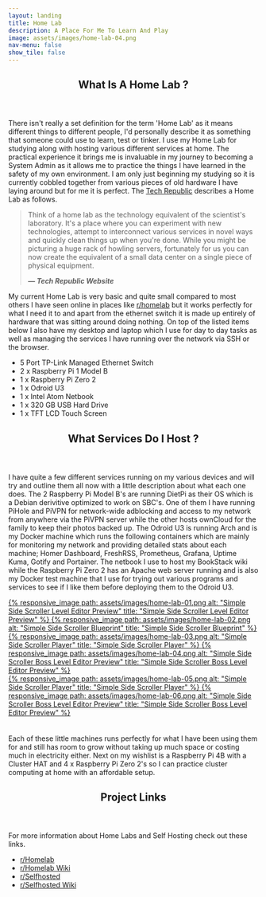 ```yaml
---
layout: landing
title: Home Lab
description: A Place For Me To Learn And Play
image: assets/images/home-lab-04.png
nav-menu: false
show_tile: false
---
```


<!-- Main -->
<div id="main">

<!-- One -->
<section id="one">
	<div class="inner">
		<header class="major">
			<h2>What Is A Home Lab ?</h2>
		</header>
		<p>There isn't really a set definition for the term 'Home Lab' as it means different things to different people, I'd personally describe it as something that someone could use to learn, test or tinker. I use my Home Lab for studying along with hosting various different services at home. The practical experience it brings me is invaluable in my journey to becoming a System Admin as it allows me to practice the things I have learned in the safety of my own environment. I am only just beginning my studying so it is currently cobbled together from various pieces of old hardware I have laying around but for me it is perfect. The <a href="https://www.techrepublic.com/">Tech Republic</a> describes a Home Lab as follows.</p>
        <blockquote cite="https://www.techrepublic.com/article/tech-projects-for-it-leaders-how-to-build-a-home-lab/">
            <p>Think of a home lab as the technology equivalent of the scientist's laboratory. It's a place where you can experiment with new technologies, attempt to interconnect various services in novel ways and quickly clean things up when you're done. While you might be picturing a huge rack of howling servers, fortunately for us you can now create the equivalent of a small data center on a single piece of physical equipment.</p>
            <figcaption><b>— <cite>Tech Republic Website</cite></b></figcaption>
        </blockquote>
        <p>My current Home Lab is very basic and quite small compared to most others I have seen online in places like <a href="https://www.reddit.com/r/homelab/" target="_blank">r/homelab</a> but it works perfectly for what I need it to and apart from the ethernet switch it is made up entirely of hardware that was sitting around doing nothing. On top of the listed items below I also have my desktop and laptop which I use for day to day tasks as well as managing the services I have running over the network via SSH or the browser.</p>
		<ul>
            <li>5 Port TP-Link Managed Ethernet Switch</li>
            <li>2 x Raspberry Pi 1 Model B</li>
            <li>1 x Raspberry Pi Zero 2</li>
            <li>1 x Odroid U3</li>
            <li>1 x Intel Atom Netbook</li>
            <li>1 x 320 GB USB Hard Drive</li>
            <li>1 x TFT LCD Touch Screen</li>
		</ul>
        <header class="major">
			<h2>What Services Do I Host ?</h2>
		</header>
        <p>I have quite a few different services running on my various devices and will try and outline them all now with a little description about what each one does. The 2 Raspberry Pi Model B's are running DietPi as their OS which is a Debian derivitive optimized to work on SBC's. One of them I have running PiHole and PiVPN for network-wide adblocking and access to my network from anywhere via the PiVPN server while the other hosts ownCloud for the family to keep their photos backed up. The Odroid U3 is running Arch and is my Docker machine which runs the following containers which are mainly for monitoring my network and providing detailed stats about each machine; Homer Dashboard, FreshRSS, Prometheus, Grafana, Uptime Kuma, Gotify and Portainer. The netbook I use to host my BookStack wiki while the Raspberry Pi Zero 2 has an Apache web server running and is also my Docker test machine that I use for trying out various programs and services to see if I like them before deploying them to the Odroid U3.</p>
        <section class="row">
            <a class="image column" href="../assets/images/home-lab-01.png" target="_blank">
                {% responsive_image path: assets/images/home-lab-01.png alt: "Simple Side Scroller Level Editor Preview" title: "Simple Side Scroller Level Editor Preview" %}
            </a>
            <a class="image column" href="../assets/images/home-lab-02.png" target="_blank">
                {% responsive_image path: assets/images/home-lab-02.png alt: "Simple Side Scroller Blueprint" title: "Simple Side Scroller Blueprint" %}
            </a>
        </section>
        <section class="row">
            <a class="image column" href="../assets/images/home-lab-03.png" target="_blank">
                {% responsive_image path: assets/images/home-lab-03.png alt: "Simple Side Scroller Player" title: "Simple Side Scroller Player" %}
            </a>
            <a class="image column" href="../assets/images/home-lab-04.png" target="_blank">
                {% responsive_image path: assets/images/home-lab-04.png alt: "Simple Side Scroller Boss Level Editor Preview" title: "Simple Side Scroller Boss Level Editor Preview" %}
            </a>
        </section>
        <section class="row">
            <a class="image column" href="../assets/images/home-lab-05.png" target="_blank">
                {% responsive_image path: assets/images/home-lab-05.png alt: "Simple Side Scroller Player" title: "Simple Side Scroller Player" %}
            </a>
            <a class="image column" href="../assets/images/home-lab-06.png" target="_blank">
                {% responsive_image path: assets/images/home-lab-06.png alt: "Simple Side Scroller Boss Level Editor Preview" title: "Simple Side Scroller Boss Level Editor Preview" %}
            </a>
        </section>
        <p style="padding-top: 1.5em;">Each of these little machines runs perfectly for what I have been using them for and still has room to grow without taking up much space or costing much in electricity either. Next on my wishlist is a Raspberry Pi 4B with a Cluster HAT and 4 x Raspberry Pi Zero 2's so I can practice cluster computing at home with an affordable setup.</p>
	</div>
</section>

<!-- Two -->
<section id="two">
	<div class="inner">
		<header class="major">
			<h2>Project Links</h2>
		</header>
		<p>For more information about Home Labs and Self Hosting check out these links.</p>
		<ul>
            <li><a href="https://www.reddit.com/r/homelab/" target="_blank">r/Homelab</a></li>
            <li><a href="https://www.reddit.com/r/homelab/wiki/index" target="_blank">r/Homelab Wiki</a></li>
            <li><a href="https://www.reddit.com/r/selfhosted/" target="_blank">r/Selfhosted</a></li>
            <li><a href="https://www.reddit.com/r/selfhosted/wiki/index" target="_blank">r/Selfhosted Wiki</a></li>
		</ul>
	</div>
</section>

<!-- Main End -->
</div>
